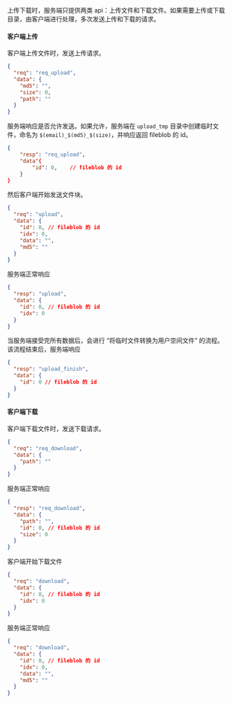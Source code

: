 上传下载时，服务端只提供两类 api：上传文件和下载文件。如果需要上传或下载目录，由客户端进行处理，多次发送上传和下载的请求。

#### 客户端上传

客户端上传文件时，发送上传请求。

```json
{
  "req": "req_upload",
  "data": {
    "md5": "",
    "size": 0,
    "path": ""
  }
}
```

服务端响应是否允许发送。如果允许，服务端在 `upload_tmp` 目录中创建临时文件，命名为 `$(email)_$(md5)_$(size)`，并响应返回 fileblob 的 id。

```json
{
    "resp": "req_upload",
    "data"{
        "id": 0,    // fileblob 的 id
    }
}
```

然后客户端开始发送文件块。

```json
{
  "req": "upload",
  "data": {
    "id": 0, // fileblob 的 id
    "idx": 0,
    "data": "",
    "md5": ""
  }
}
```

服务端正常响应

```json
{
  "resp": "upload",
  "data": {
    "id": 0, // fileblob 的 id
    "idx": 0
  }
}
```

当服务端接受完所有数据后，会进行 “将临时文件转换为用户空间文件” 的流程。该流程结束后，服务端响应

```json
{
  "resp": "upload_finish",
  "data": {
    "id": 0 // fileblob 的 id
  }
}
```

#### 客户端下载

客户端下载文件时，发送下载请求。

```json
{
  "req": "req_download",
  "data": {
    "path": ""
  }
}
```

服务端正常响应

```json
{
  "resp": "req_download",
  "data": {
    "path": "",
    "id": 0, // fileblob 的 id
    "size": 0
  }
}
```

客户端开始下载文件

```json
{
  "req": "download",
  "data": {
    "id": 0, // fileblob 的 id
    "idx": 0
  }
}
```

服务端正常响应

```json
{
  "req": "download",
  "data": {
    "id": 0, // fileblob 的 id
    "idx": 0,
    "data": "",
    "md5": ""
  }
}
```
